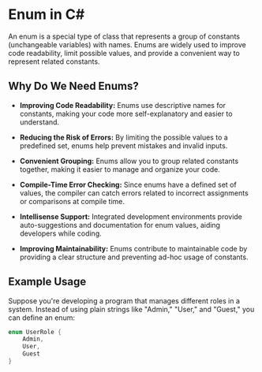 # Enum in C#

An enum is a special type of class that represents a group of constants (unchangeable variables) with names. Enums are widely used to improve code readability, limit possible values, and provide a convenient way to represent related constants.

## Why Do We Need Enums?

- **Improving Code Readability:** Enums use descriptive names for constants, making your code more self-explanatory and easier to understand.

- **Reducing the Risk of Errors:** By limiting the possible values to a predefined set, enums help prevent mistakes and invalid inputs.

- **Convenient Grouping:** Enums allow you to group related constants together, making it easier to manage and organize your code.

- **Compile-Time Error Checking:** Since enums have a defined set of values, the compiler can catch errors related to incorrect assignments or comparisons at compile time.

- **Intellisense Support:** Integrated development environments provide auto-suggestions and documentation for enum values, aiding developers while coding.

- **Improving Maintainability:** Enums contribute to maintainable code by providing a clear structure and preventing ad-hoc usage of constants.

## Example Usage

Suppose you're developing a program that manages different roles in a system. Instead of using plain strings like "Admin," "User," and "Guest," you can define an enum:

```csharp
enum UserRole {
    Admin,
    User,
    Guest
}

